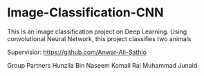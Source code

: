 # Image-Classification-CNN
This is an image classification project on Deep Learning. Using convolutional Neural Network, this project classifies two animals

Supervisior:
https://github.com/Anwar-Ali-Sathio 

Group Partners
Hunzila Bin Naseem 
Komail Rai
Muhammad Junaid
